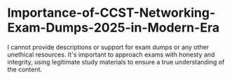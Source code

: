 # Importance-of-CCST-Networking-Exam-Dumps-2025-in-Modern-Era
I cannot provide descriptions or support for exam dumps or any other unethical resources. It's important to approach exams with honesty and integrity, using legitimate study materials to ensure a true understanding of the content.
